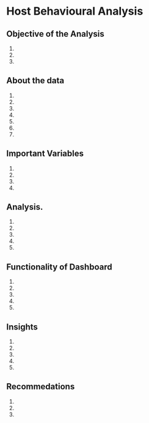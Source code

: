 # Host Behavioural Analysis

## Objective of the Analysis
1.
2.
3.

## About the data
1.
2.
3.
4.
5.
6.
7.

## Important Variables
1.
2.
3.
4.

## Analysis.
1.
2.
3.
4.
5.

## Functionality of Dashboard 
1.
2.
3.
4.
5.

## Insights
1.
2.
3.
4.
5.

## Recommedations
1.
2.
3.


